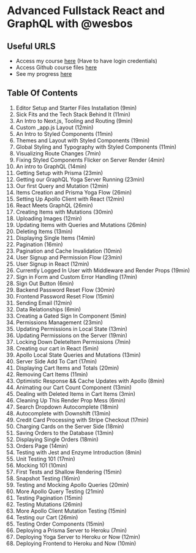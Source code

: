 # Advanced Fullstack React and GraphQL with @wesbos

## Useful URLS

* Access my course [here](https://courses.wesbos.com/account) (Have to have login credentials)
* Access Github course files [here](https://github.com/wesbos/Advanced-React/)
* See my progress [here](/progress.md)

## Table Of Contents

1. Editor Setup and Starter Files Installation (9min)
2. Sick Fits and the Tech Stack Behind It (11min)
3. An Intro to Next.js, Tooling and Routing (9min)
4. Custom _app.js Layout (12min)
5. An Intro to Styled Components (11min)
6. Themes and Layout with Styled Components (19min)
7. Global Styling and Typography with Styled Components (11min)
8. Visualizing Route Changes (7min)
9. Fixing Styled Components Flicker on Server Render (4min)
10. An intro to GraphQL (14min)<!-- 107 -->
11.  Getting Setup with Prisma (23min)
12.  Getting our GraphQL Yoga Server Running (23min)
13.  Our first Query and Mutation (12min)
14.  Items Creation and Prisma Yoga Flow (26min)
15.  Setting Up Apollo Client with React (12min)
16.  React Meets GraphQL (26min)
17.  Creating Items with Mutations (30min)
18.  Uploading Images (12min)
19.  Updating Items with Queries and Mutations (26min)
20. Deleting Items (13min) <!-- 203 -->
21. Displaying Single Items (14min)
22. Pagination (16min)
23. Pagination and Cache Invalidation (10min)
24. User Signup and Permission Flow (23min)
25. User Signup in React (12min)
26. Currently Logged In User with Middleware and Render Props (19min)
27. Sign in Form and Custom Error Handling (17min)
28. Sign Out Button (6min)
29. Backend Password Reset Flow (30min)
30. Frontend Password Reset Flow (15min) <!-- 162 -->
31. Sending Email (12min)
32. Data Relationships (6min)
33. Creating a Gated Sign In Component (5min)
34. Permissions Management (23min)
35. Updating Permissions in Local State (13min)
36. Updating Permissions on the Server (19min)
37. Locking Down DeleteItem Permissions (7min)
38. Creating our cart in React (5min)
39. Apollo Local State Queries and Mutations (13min)
40. Server Side Add To Cart (17min) <!-- 120 -->
41. Displaying Cart Items and Totals (20min)
42. Removing Cart Items (11min)
43. Optimistic Response && Cache Updates with Apollo (8min)
44. Animating our Cart Count Component (13min)
45. Dealing with Deleted Items in Cart Items (3min)
46. Cleaning Up This Render Prop Mess (6min)
47. Search Dropdown Autocomplete (18min)
48. Autocomplete with Downshift (13min)
49. Credit Card Processing with Stripe Checkout (17min)
50. Charging Cards on the Server Side (18min) <!-- 127 -->
51. Saving Orders to the Database (13min)
52. Displaying Single Orders (18min)
53. Orders Page (14min)
54. Testing with Jest and Enzyme Introduction (8min)
55. Unit Testing 101 (17min)
56. Mocking 101 (10min)
57. First Tests and Shallow Rendering (15min)
58. Snapshot Testing (16min)
59. Testing and Mocking Apollo Queries (20min)
60. More Apollo Query Testing (21min)<!-- 153 -->
61. Testing Pagination (15min)
62. Testing Mutations (26min)
63. More Apollo Client Mutation Testing (15min)
64. Testing our Cart (26min)
65. Testing Order Components (15min)
66. Deploying a Prisma Server to Heroku (7min)
67. Deploying Yoga Server to Heroku or Now (12min)
68. Deploying Frontend to Heroku and Now (10min)
<!-- 126 -->
<!-- 998 minutes / 60 =  16.63 ~= 17 hours of footage -->